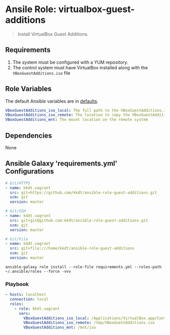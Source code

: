 # Ansile Role: virtualbox-guest-additions

> Install VirtualBox Guest Additions.

## Requirements

1. The system must be configured with a YUM repository.
1. The control system must have VirtualBox installed along with the `VBoxGuestAdditions.iso` file

## Role Variables

The default Ansible variables are in [defaults](defaults/main.yml). 

```yaml
VBoxGuestAdditions_iso_local: The full path to the VBoxGuestAdditions.iso file on the control system
VBoxGuestAdditions_iso_remote: The location to copy the VBoxGuestAdditions.iso file on the remote system
VBoxGuestAdditions_mnt: The mount location on the remote system
```

## Dependencies

None

## Ansible Galaxy 'requirements.yml' Configurations


```yaml
# Git/HTTPS
- name: kkdt.vagrant
  src: git+https://github.com/kkdt/ansible-role-guest-additions.git
  scm: git
  version: master

# Git/SSH
- name: kddt.vagrant
  src: git+git@github.com:kkdt/ansible-role-guest-additions.git
  scm: git
  version: master

# Git/File
- name: kddt.vagrant
  src: git+file:///home/kkdt/ansible-role-guest-additions
  scm: git
  version: master
```

```shell
ansible-galaxy role install --role-file requirements.yml --roles-path ~/.ansible/roles --force -vvv
```

### Playbook

```yaml
- hosts: localhost
  connection: local
  roles:
    - role: kkdt.vagrant
      vars:
        VBoxGuestAdditions_iso_local: /Applications/VirtualBox.app/Contents/MacOS/VBoxGuestAdditions.iso
        VBoxGuestAdditions_iso_remote: /tmp/VBoxGuestAdditions.iso
        VBoxGuestAdditions_mnt: /mnt/iso
```